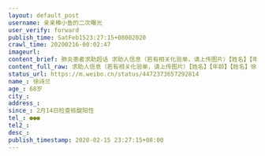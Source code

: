 ```yaml
---
layout: default_post
username: 亲亲棒小鱼的二次曝光
user_verify: forward
publish_time: SatFeb1523:27:15+08002020
crawl_time: 20200216-00:02:47
imageurl: 
content_brief: 肺炎患者求助超话 求助人信息（若有相关化验单，请上传图片）【姓名】【年龄】【姓名】徐诗兰【年龄】68岁【性别】女【所在区域、社区】汉口新华街道，循礼门社区【街道、小区详细地址】江汉区新华社区循礼门解放大道1381号南国中心1期B座1308【患病时间】2月14日检查核酸阳性【联系方式】 ...全文
content_full_raw: 求助人信息（若有相关化验单，请上传图片）【姓名】【年龄】【姓名】徐诗兰【年龄】68岁【性别】女【所在区域、社区】汉口新华街道，循礼门社区【街道、小区详细地址】江汉区新华社区循礼门解放大道1381号南国中心1期B座1308【患病时间】2月14日检查核酸阳性【联系方式】●●●【病情详细描述】目前病人有5个重症病史：1糖尿病2冠心病3肾衰竭4高血压5安了3个支架（介入术），13号做核酸就有4天没有肾透析，病情危急，目前尿毒素进入心脏已心衰如果得不到有效治疗，就会自杀！【是否确诊】是【需要床位量】1【身份证号码】●●●☆目前病人有5个重症病史：1糖尿病2冠心病3肾衰竭4高血压5安了3个支架（介入术），13号做核酸就有4天没有肾透析，病情危急，目前尿毒素进入心脏已心衰如果得不到有效治疗，就会自杀！
status_url: https://m.weibo.cn/status/4472373657292814
name_: 徐诗兰
age_: 68岁
city_: 
address_: 
since_: 2月14日检查核酸阳性
tel_: ●●●
tel2_: 
desc_: 
publish_timestamp: 2020-02-15 23:27:15+08:00
---
```

